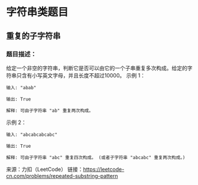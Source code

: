 # 字符串类题目
## 重复的子字符串
### 题目描述：
给定一个非空的字符串，判断它是否可以由它的一个子串重复多次构成。给定的字符串只含有小写英文字母，并且长度不超过10000。
示例 1：
```
输入: "abab"

输出: True

解释: 可由子字符串 "ab" 重复两次构成。
```
示例 2：
```
输入: "abcabcabcabc"

输出: True

解释: 可由子字符串 "abc" 重复四次构成。 (或者子字符串 "abcabc" 重复两次构成。)
```

来源：力扣（LeetCode）
链接：https://leetcode-cn.com/problems/repeated-substring-pattern
